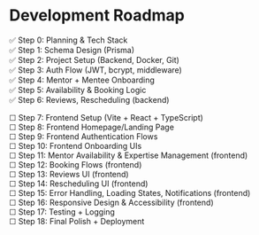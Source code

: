 # Development Roadmap

✅ Step 0: Planning & Tech Stack  
✅ Step 1: Schema Design (Prisma)  
✅ Step 2: Project Setup (Backend, Docker, Git)  
✅ Step 3: Auth Flow (JWT, bcrypt, middleware)  
✅ Step 4: Mentor + Mentee Onboarding  
✅ Step 5: Availability & Booking Logic  
✅ Step 6: Reviews, Rescheduling (backend)  

☐ Step 7: Frontend Setup (Vite + React + TypeScript)  
☐ Step 8: Frontend Homepage/Landing Page  
☐ Step 9: Frontend Authentication Flows  
☐ Step 10: Frontend Onboarding UIs  
☐ Step 11: Mentor Availability & Expertise Management (frontend)  
☐ Step 12: Booking Flows (frontend)  
☐ Step 13: Reviews UI (frontend)  
☐ Step 14: Rescheduling UI (frontend)  
☐ Step 15: Error Handling, Loading States, Notifications (frontend)  
☐ Step 16: Responsive Design & Accessibility (frontend)  
☐ Step 17: Testing + Logging  
☐ Step 18: Final Polish + Deployment  
